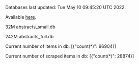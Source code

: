 Databases last updated: Tue May 10 09:45:20 UTC 2022. 

Available [here](https://github.com/cbeauhilton/ash-db/releases).


32M	abstracts_small.db

242M	abstracts_full.db

Current number of items in db:
[{"count(*)": 96904}]

Current number of scraped items in db:
[{"count(*)": 28874}]
